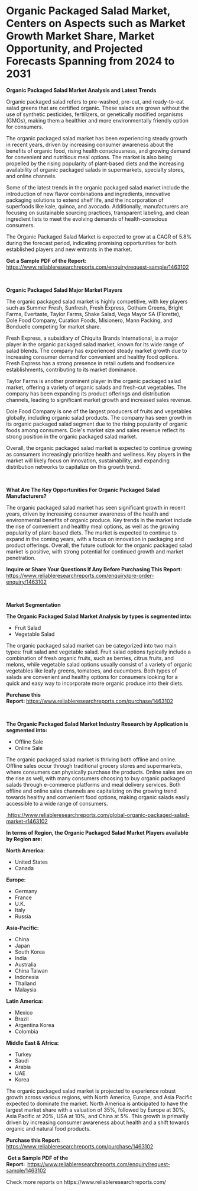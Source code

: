 <p><h1>Organic Packaged Salad Market, Centers on Aspects such as Market Growth Market Share, Market Opportunity, and Projected Forecasts Spanning from 2024 to 2031</h1></p><p><strong>Organic Packaged Salad Market Analysis and Latest Trends</strong></p>
<p><p>Organic packaged salad refers to pre-washed, pre-cut, and ready-to-eat salad greens that are certified organic. These salads are grown without the use of synthetic pesticides, fertilizers, or genetically modified organisms (GMOs), making them a healthier and more environmentally friendly option for consumers.</p><p>The organic packaged salad market has been experiencing steady growth in recent years, driven by increasing consumer awareness about the benefits of organic food, rising health consciousness, and growing demand for convenient and nutritious meal options. The market is also being propelled by the rising popularity of plant-based diets and the increasing availability of organic packaged salads in supermarkets, specialty stores, and online channels.</p><p>Some of the latest trends in the organic packaged salad market include the introduction of new flavor combinations and ingredients, innovative packaging solutions to extend shelf life, and the incorporation of superfoods like kale, quinoa, and avocado. Additionally, manufacturers are focusing on sustainable sourcing practices, transparent labeling, and clean ingredient lists to meet the evolving demands of health-conscious consumers.</p><p>The Organic Packaged Salad Market is expected to grow at a CAGR of 5.8% during the forecast period, indicating promising opportunities for both established players and new entrants in the market.</p></p>
<p><strong>Get a Sample PDF of the Report:&nbsp;</strong> <a href="https://www.reliableresearchreports.com/enquiry/request-sample/1463102">https://www.reliableresearchreports.com/enquiry/request-sample/1463102</a></p>
<p>&nbsp;</p>
<p><strong>Organic Packaged Salad Major Market Players</strong></p>
<p><p>The organic packaged salad market is highly competitive, with key players such as Summer Fresh, Sunfresh, Fresh Express, Gotham Greens, Bright Farms, Evertaste, Taylor Farms, Shake Salad, Vega Mayor SA (Florette), Dole Food Company, Curation Foods, Misionero, Mann Packing, and Bonduelle competing for market share.</p><p>Fresh Express, a subsidiary of Chiquita Brands International, is a major player in the organic packaged salad market, known for its wide range of salad blends. The company has experienced steady market growth due to increasing consumer demand for convenient and healthy food options. Fresh Express has a strong presence in retail outlets and foodservice establishments, contributing to its market dominance.</p><p>Taylor Farms is another prominent player in the organic packaged salad market, offering a variety of organic salads and fresh-cut vegetables. The company has been expanding its product offerings and distribution channels, leading to significant market growth and increased sales revenue.</p><p>Dole Food Company is one of the largest producers of fruits and vegetables globally, including organic salad products. The company has seen growth in its organic packaged salad segment due to the rising popularity of organic foods among consumers. Dole's market size and sales revenue reflect its strong position in the organic packaged salad market.</p><p>Overall, the organic packaged salad market is expected to continue growing as consumers increasingly prioritize health and wellness. Key players in the market will likely focus on innovation, sustainability, and expanding distribution networks to capitalize on this growth trend.</p></p>
<p>&nbsp;</p>
<p><strong>What Are The Key Opportunities For Organic Packaged Salad Manufacturers?</strong></p>
<p><p>The organic packaged salad market has seen significant growth in recent years, driven by increasing consumer awareness of the health and environmental benefits of organic produce. Key trends in the market include the rise of convenient and healthy meal options, as well as the growing popularity of plant-based diets. The market is expected to continue to expand in the coming years, with a focus on innovation in packaging and product offerings. Overall, the future outlook for the organic packaged salad market is positive, with strong potential for continued growth and market penetration.</p></p>
<p><strong>Inquire or Share Your Questions If Any Before Purchasing This Report:</strong> <a href="https://www.reliableresearchreports.com/enquiry/pre-order-enquiry/1463102">https://www.reliableresearchreports.com/enquiry/pre-order-enquiry/1463102</a></p>
<p>&nbsp;</p>
<p><strong>Market Segmentation</strong></p>
<p><strong>The Organic Packaged Salad Market Analysis by types is segmented into:</strong></p>
<p><ul><li>Fruit Salad</li><li>Vegetable Salad</li></ul></p>
<p><p>The organic packaged salad market can be categorized into two main types: fruit salad and vegetable salad. Fruit salad options typically include a combination of fresh organic fruits, such as berries, citrus fruits, and melons, while vegetable salad options usually consist of a variety of organic vegetables like leafy greens, tomatoes, and cucumbers. Both types of salads are convenient and healthy options for consumers looking for a quick and easy way to incorporate more organic produce into their diets.</p></p>
<p><strong>Purchase this Report:&nbsp;</strong><a href="https://www.reliableresearchreports.com/purchase/1463102">https://www.reliableresearchreports.com/purchase/1463102</a></p>
<p>&nbsp;</p>
<p><strong>The Organic Packaged Salad Market Industry Research by Application is segmented into:</strong></p>
<p><ul><li>Offline Sale</li><li>Online Sale</li></ul></p>
<p><p>The organic packaged salad market is thriving both offline and online. Offline sales occur through traditional grocery stores and supermarkets, where consumers can physically purchase the products. Online sales are on the rise as well, with many consumers choosing to buy organic packaged salads through e-commerce platforms and meal delivery services. Both offline and online sales channels are capitalizing on the growing trend towards healthy and convenient food options, making organic salads easily accessible to a wide range of consumers.</p></p>
<p><a href="https://www.reliableresearchreports.com/global-organic-packaged-salad-market-r1463102">&nbsp;https://www.reliableresearchreports.com/global-organic-packaged-salad-market-r1463102</a></p>
<p><strong>In terms of Region, the Organic Packaged Salad Market Players available by Region are:</strong></p>
<p>
    <p> <strong> North America: </strong>
        <ul>
            <li>United States</li>
            <li>Canada</li>
        </ul>
        </p> 
    <p> <strong> Europe: </strong>
        <ul>
            <li>Germany</li>
            <li>France</li>
            <li>U.K.</li>
            <li>Italy</li>
            <li>Russia</li>
        </ul>
        </p> 
    <p> <strong> Asia-Pacific: </strong>
        <ul>
            <li>China</li>
            <li>Japan</li>
            <li>South Korea</li>
            <li>India</li>
            <li>Australia</li>
            <li>China Taiwan</li>
            <li>Indonesia</li>
            <li>Thailand</li>
            <li>Malaysia</li>
        </ul>
        </p> 
    <p> <strong> Latin America: </strong>
        <ul>
            <li>Mexico</li>
            <li>Brazil</li>
            <li>Argentina Korea</li>
            <li>Colombia</li>
        </ul>
        </p> 
    <p> <strong> Middle East & Africa: </strong>
        <ul>
            <li>Turkey</li>
            <li>Saudi</li>
            <li>Arabia</li>
            <li>UAE</li>
            <li>Korea</li>
        </ul>
    </p>
    </p>
<p><p>The organic packaged salad market is projected to experience robust growth across various regions, with North America, Europe, and Asia Pacific expected to dominate the market. North America is anticipated to have the largest market share with a valuation of 35%, followed by Europe at 30%, Asia Pacific at 20%, USA at 10%, and China at 5%. This growth is primarily driven by increasing consumer awareness about health and a shift towards organic and natural food products.</p></p>
<p><strong>Purchase this Report: </strong><a href="https://www.reliableresearchreports.com/purchase/1463102">https://www.reliableresearchreports.com/purchase/1463102</a></p>
<p>&nbsp;<strong>Get a Sample PDF of the Report:&nbsp;&nbsp;</strong><a href="https://www.reliableresearchreports.com/enquiry/request-sample/1463102">https://www.reliableresearchreports.com/enquiry/request-sample/1463102</a></p>
<p><strong></strong></p>
<p>Check more reports on https://www.reliableresearchreports.com/</p>